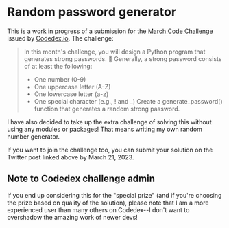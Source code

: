 # Random password generator

This is a work in progress of a submission for the [March Code Challenge](https://twitter.com/codedex_io/status/1633156195472011278) issued by [Codedex.io](https://www.codedex.io/). The challenge:

> In this month's challenge, you will design a Python program that generates strong passwords. 🐍
> Generally, a strong password consists of at least the following:
> - One number (0-9)
> - One uppercase letter (A-Z)
> - One lowercase letter (a-z)
> - One special character (e.g., ! and _)
> Create a generate_password() function that generates a random strong password.

I have also decided to take up the extra challenge of solving this without using any modules or packages! That means writing my own random number generator.

If you want to join the challenge too, you can submit your solution on the Twitter post linked above by March 21, 2023.

## Note to Codedex challenge admin
If you end up considering this for the "special prize" (and if you're choosing the prize based on quality of the solution), please note that I am a more experienced user than many others on Codedex--I don't want to overshadow the amazing work of newer devs!
